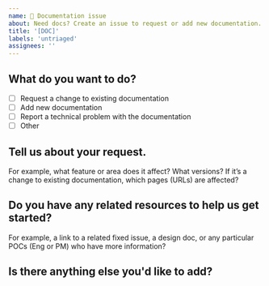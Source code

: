 ```yaml
---
name: 📃 Documentation issue
about: Need docs? Create an issue to request or add new documentation.
title: '[DOC]'
labels: 'untriaged'
assignees: ''
---
```


## What do you want to do?
 
- [ ] Request a change to existing documentation
- [ ] Add new documentation
- [ ] Report a technical problem with the documentation
- [ ] Other 

## Tell us about your request. 

For example, what feature or area does it affect? What versions? If it’s a change to existing documentation, which pages (URLs) are affected?
 
## Do you have any related resources to help us get started? 

For example, a link to a related fixed issue, a design doc, or any particular POCs (Eng or PM) who have more information?

## Is there anything else you'd like to add?